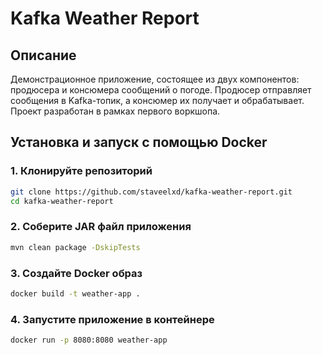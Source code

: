 # Kafka Weather Report
## Описание 
Демонстрационное приложение, состоящее из двух компонентов: продюсера и консюмера сообщений о погоде. Продюсер отправляет сообщения в Kafka-топик, а консюмер их получает и обрабатывает. Проект разработан в рамках первого воркшопа.
## Установка и запуск с помощью Docker

### 1. Клонируйте репозиторий

```bash
git clone https://github.com/staveelxd/kafka-weather-report.git
cd kafka-weather-report
```
### 2. Соберите JAR файл приложения
```bash
mvn clean package -DskipTests
```
### 3. Создайте Docker образ
```bash
docker build -t weather-app .
```
### 4. Запустите приложение в контейнере
```bash
docker run -p 8080:8080 weather-app
```
